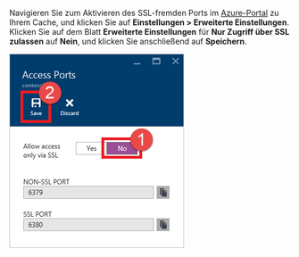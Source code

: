 Navigieren[](../articles/redis-cache/cache-configure.md#configure-redis-cache-settings) Sie zum Aktivieren des SSL-fremden Ports im [Azure-Portal](https://portal.azure.com) zu Ihrem Cache, und klicken Sie auf **Einstellungen > Erweiterte Einstellungen**. Klicken Sie auf dem Blatt **Erweiterte Einstellungen** für **Nur Zugriff über SSL zulassen** auf **Nein**, und klicken Sie anschließend auf **Speichern**.

![Redis Cache: Einstellungen](media/redis-cache-non-ssl-port/redis-cache-non-ssl-port.png)

<!---HONumber=AcomDC_0824_2016-->
